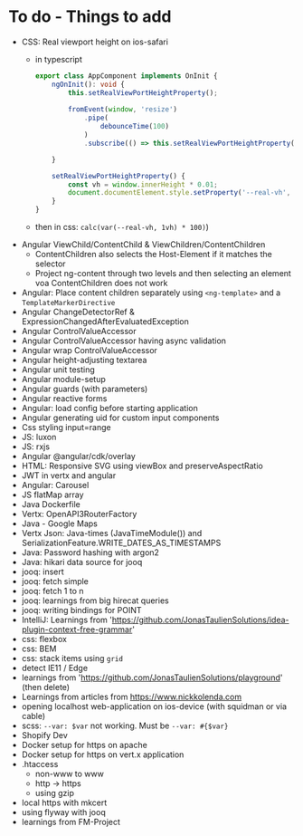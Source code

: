 # To do - Things to add
* CSS: Real viewport height on ios-safari 
    * in typescript

        ```typescript
        export class AppComponent implements OnInit {
            ngOnInit(): void {
                this.setRealViewPortHeightProperty();
                
                fromEvent(window, 'resize')
                    .pipe(
                        debounceTime(100)
                    )
                    .subscribe(() => this.setRealViewPortHeightProperty());
        
            }
        
            setRealViewPortHeightProperty() {
                const vh = window.innerHeight * 0.01;
                document.documentElement.style.setProperty('--real-vh', `${vh}px`);
            }
        }
        ```
    * then in css: `calc(var(--real-vh, 1vh) * 100)`)
* Angular ViewChild/ContentChild & ViewChildren/ContentChildren
    * ContentChildren also selects the Host-Element if it matches the selector
    * Project ng-content through two levels and then selecting an element voa ContentChildren does not work
* Angular: Place content children separately using `<ng-template>` and a `TemplateMarkerDirective`
* Angular ChangeDetectorRef & ExpressionChangedAfterEvaluatedException
* Angular ControlValueAccessor
* Angular ControlValueAccessor having async validation
* Angular wrap ControlValueAccessor
* Angular height-adjusting textarea
* Angular unit testing
* Angular module-setup
* Angular guards (with parameters)
* Angular reactive forms
* Angular: load config before starting application
* Angular generating uid for custom input components
* Css styling input=range
* JS: luxon
* JS: rxjs
* Angular @angular/cdk/overlay
* HTML: Responsive SVG using viewBox and preserveAspectRatio
* JWT in vertx and angular
* Angular: Carousel
* JS flatMap array
* Java Dockerfile
* Vertx: OpenAPI3RouterFactory
* Java - Google Maps
* Vertx Json: Java-times (JavaTimeModule()) and SerializationFeature.WRITE_DATES_AS_TIMESTAMPS
* Java: Password hashing with argon2
* Java: hikari data source for jooq
* jooq: insert
* jooq: fetch simple
* jooq: fetch 1 to n
* jooq: learnings from big hirecat queries
* jooq: writing bindings for POINT
* IntelliJ: Learnings from 'https://github.com/JonasTaulienSolutions/idea-plugin-context-free-grammar'
* css: flexbox
* css: BEM
* css: stack items using `grid`
* detect IE11 / Edge
* learnings from 'https://github.com/JonasTaulienSolutions/playground' (then delete)
* Learnings from articles from https://www.nickkolenda.com
* opening localhost web-application on ios-device (with squidman or via cable)
* scss: `--var: $var` not working. Must be `--var: #{$var}`
* Shopify Dev
* Docker setup for https on apache
* Docker setup for https on vert.x application
* .htaccess
    * non-www to www
    * http -> https
    * using gzip
* local https with mkcert
* using flyway with jooq
* learnings from FM-Project
